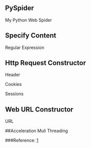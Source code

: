 ## PySpider
My Python Web Spider


## Specify Content
Regular Expression



## Http Request Constructor
Header

Cookies

Sessions


## Web URL Constructor

URL

##Acceleration
Muli Threading

###Reference:
[1](http://stackoverflow.com/questions/4136632/ctrl-c-i-e-keyboardinterrupt-to-kill-threads-in-python)